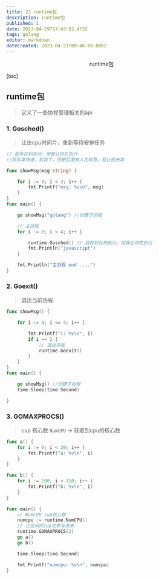 ```yaml
---
title: 23.runtime包
description: runtime包
published: 1
date: 2023-04-29T17:43:52.473Z
tags: golang
editor: markdown
dateCreated: 2023-04-21T09:46:00.880Z
---
```


<center>runtime包</center>





[toc]



## runtime包

> 定义了一些协程管理相关的api



### 1. Gosched()

> 让出cpu时间片，重新等待安排任务

```go
// 我有权利执行，但我让你先执行
//排队拿快递，到我了，但是后面有人比较急，我让他先拿

func showMsg(msg string) {

	for i := 0; i < 3; i++ {
		fmt.Printf("msg: %v\n", msg)
	}
}
func main() {

	go showMsg("golang") //创建子协程

	// 主协程
	for i := 0; i < 4; i++ {

		runtime.Gosched() // 我有权利先执行，但我让你先执行
		fmt.Println("javascript")
	}

	fmt.Println("主协程 end ....")
}

```



### 2. Goexit()

> 退出当前协程

```go
func showMsg() {

	for i := 0; i <= 3; i++ {

		fmt.Printf("i: %v\n", i)
		if i == 2 {
			// 退出协程
			runtime.Goexit()
		}
	}
}
func main() {

	go showMsg() //创建子协程
	time.Sleep(time.Second)

}
```



### 3. GOMAXPROCS()

> cup 核心数  `NumCPU` -> 获取到cpu的核心数

```go
func a() {
	for i := 0; i < 20; i++ {
		fmt.Printf("a: %v\n", i)
	}
}

func b() {
	for i := 100; i < 110; i++ {
		fmt.Printf("b: %v\n", i)
	}
}

func main() {
	// NumCPU cup核心数
	numcpu := runtime.NumCPU()
	// 让空闲的cup也参与进来
	runtime.GOMAXPROCS(2)
	go a()
	go b()

	time.Sleep(time.Second)

	fmt.Printf("numcpu: %v\n", numcpu)
}
```







